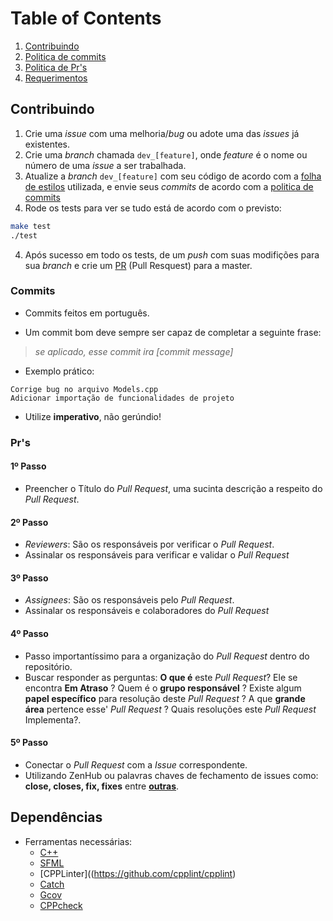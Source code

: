 # Table of Contents

1. [Contribuindo](#Contribuindo)
2. [Politica de commits](#Commits)
3. [Politica de Pr's](#Pr's)
4. [Requerimentos](#Requerimentos)


## Contribuindo

1. Crie uma *issue* com uma melhoria/*bug* ou adote uma das *issues* já existentes.
2. Crie uma *branch* chamada ``dev_[feature]``, onde *feature* é o nome ou número de uma *issue* a ser trabalhada.
3. Atualize a *branch* ``dev_[feature]`` com seu código de acordo com a [folha de estilos](https://google.github.io/styleguide/cppguide.html) utilizada, e envie seus *commits* de acordo com a [politica de commits](#commits)
4. Rode os tests para ver se tudo está de acordo com o previsto:
  ```bash
  make test
  ./test
  ```
4. Após sucesso em todo os tests, de um *push* com suas modifições para sua *branch* e crie um [PR](#pr's) (Pull Resquest) para a master.

### Commits

* Commits feitos em português.

* Um commit bom deve sempre ser capaz de completar a seguinte frase:

> *se aplicado, esse commit ira [commit message]*

* Exemplo prático:

```git
Corrige bug no arquivo Models.cpp
Adicionar importação de funcionalidades de projeto
```

* Utilize **imperativo**, não gerúndio!

### Pr's

#### 1º Passo
- Preencher o Título do _Pull Request_, uma sucinta descrição a respeito do _Pull Request_.

#### 2º Passo
- _Reviewers_: São os responsáveis por verificar o  _Pull Request_.
- Assinalar os responsáveis para verificar e validar o  _Pull Request_

#### 3º Passo
- _Assignees_: São os responsáveis pelo  _Pull Request_.
- Assinalar os responsáveis e colaboradores do _Pull Request_

#### 4º Passo
- Passo importantíssimo para a organização do _Pull Request_ dentro do repositório.
- Buscar responder as perguntas: **O que é** este _Pull Request_? Ele se encontra **Em Atraso** ? Quem é o **grupo responsável** ? Existe algum **papel específico** para resolução deste _Pull Request_ ?  A que **grande área** pertence esse' _Pull Request_ ? Quais resoluções este _Pull Request_ Implementa?.

#### 5º Passo
- Conectar o _Pull Request_ com a _Issue_ correspondente.
- Utilizando ZenHub ou palavras chaves de fechamento de issues como: **close, closes, fix, fixes** entre **[outras](https://help.github.com/articles/closing-issues-using-keywords/)**.

##  Dependências
- Ferramentas necessárias:
  - [C++](http://www.cplusplus.com/)
  - [SFML](https://www.sfml-dev.org/)
  - [CPPLinter]((https://github.com/cpplint/cpplint)
  - [Catch](https://github.com/catchorg/Catch2)
  - [Gcov](http://gcc.gnu.org/onlinedocs/gcc/Gcov.html)
  - [CPPcheck](http://cppcheck.sourceforge.net/)

